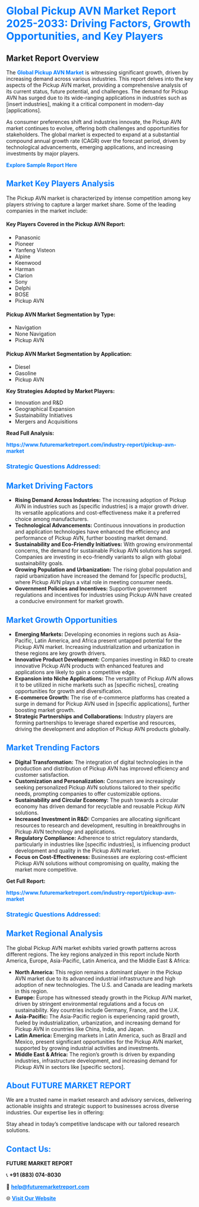 <h1 style="color: #007BFF;">Global Pickup AVN Market Report 2025-2033: Driving Factors, Growth Opportunities, and Key Players</h1>

<section id="overview">
<h2>Market Report Overview</h2>
<p>The <a href="https://www.futuremarketreport.com/industry-report/pickup-avn-market" style="color: #007BFF; text-decoration: none;"><strong>Global Pickup AVN Market</strong></a> is witnessing significant growth, driven by increasing demand across various industries. This report delves into the key aspects of the Pickup AVN market, providing a comprehensive analysis of its current status, future potential, and challenges. The demand for Pickup AVN has surged due to its wide-ranging applications in industries such as [insert industries], making it a critical component in modern-day [applications].</p>
<p>As consumer preferences shift and industries innovate, the Pickup AVN market continues to evolve, offering both challenges and opportunities for stakeholders. The global market is expected to expand at a substantial compound annual growth rate (CAGR) over the forecast period, driven by technological advancements, emerging applications, and increasing investments by major players.</p>
</section>

<section id="overview">
<p><a href="https://www.futuremarketreport.com/request-sample/reportId=100900" style="color: #007BFF; text-decoration: none;"><strong>Explore Sample Report Here</strong></a></p>
</section>

<section id="key-players">
<h2 style="color: #007BFF;">Market Key Players Analysis</h2>
<p>The Pickup AVN market is characterized by intense competition among key players striving to capture a larger market share. Some of the leading companies in the market include:</p>
<h4>Key Players Covered in the Pickup AVN Report:</h4>
<ul><li>Panasonic</li><li>Pioneer</li><li>Yanfeng Visteon</li><li>Alpine</li><li>Keenwood</li><li>Harman</li><li>Clarion</li><li>Sony</li><li>Delphi</li><li>BOSE</li><li>Pickup AVN</li></ul>
<h4>Pickup AVN Market Segmentation by Type:</h4>
<ul><li>Navigation</li><li>None Navigation</li><li>Pickup AVN</li></ul>

<h4>Pickup AVN Market Segmentation by Application:</h4>
<ul><li>Diesel</li><li>Gasoline</li><li>Pickup AVN</li></ul>
<p><strong>Key Strategies Adopted by Market Players:</strong></p>
<ul>
<li>Innovation and R&D</li>
<li>Geographical Expansion</li>
<li>Sustainability Initiatives</li>
<li>Mergers and Acquisitions</li>
</ul>
</section>

<section>
<p><strong>Read Full Analysis: </strong></p><a href="https://www.futuremarketreport.com/industry-report/pickup-avn-market" style="color: #007BFF; text-decoration: none;"><strong>https://www.futuremarketreport.com/industry-report/pickup-avn-market</strong></a>
<h3 style="color: #007BFF;">Strategic Questions Addressed:</h3>
</section>

<section id="driving-factors">
<h2 style="color: #007BFF;">Market Driving Factors</h2>
<ul>
<li><strong>Rising Demand Across Industries:</strong> The increasing adoption of Pickup AVN in industries such as [specific industries] is a major growth driver. Its versatile applications and cost-effectiveness make it a preferred choice among manufacturers.</li>
<li><strong>Technological Advancements:</strong> Continuous innovations in production and application technologies have enhanced the efficiency and performance of Pickup AVN, further boosting market demand.</li>
<li><strong>Sustainability and Eco-Friendly Initiatives:</strong> With growing environmental concerns, the demand for sustainable Pickup AVN solutions has surged. Companies are investing in eco-friendly variants to align with global sustainability goals.</li>
<li><strong>Growing Population and Urbanization:</strong> The rising global population and rapid urbanization have increased the demand for [specific products], where Pickup AVN plays a vital role in meeting consumer needs.</li>
<li><strong>Government Policies and Incentives:</strong> Supportive government regulations and incentives for industries using Pickup AVN have created a conducive environment for market growth.</li>
</ul>
</section>

<section id="growth-opportunities">
<h2 style="color: #007BFF;">Market Growth Opportunities</h2>
<ul>
<li><strong>Emerging Markets:</strong> Developing economies in regions such as Asia-Pacific, Latin America, and Africa present untapped potential for the Pickup AVN market. Increasing industrialization and urbanization in these regions are key growth drivers.</li>
<li><strong>Innovative Product Development:</strong> Companies investing in R&D to create innovative Pickup AVN products with enhanced features and applications are likely to gain a competitive edge.</li>
<li><strong>Expansion into Niche Applications:</strong> The versatility of Pickup AVN allows it to be utilized in niche markets such as [specific niches], creating opportunities for growth and diversification.</li>
<li><strong>E-commerce Growth:</strong> The rise of e-commerce platforms has created a surge in demand for Pickup AVN used in [specific applications], further boosting market growth.</li>
<li><strong>Strategic Partnerships and Collaborations:</strong> Industry players are forming partnerships to leverage shared expertise and resources, driving the development and adoption of Pickup AVN products globally.</li>
</ul>
</section>

<section id="trending-factors">
<h2 style="color: #007BFF;">Market Trending Factors</h2>
<ul>
<li><strong>Digital Transformation:</strong> The integration of digital technologies in the production and distribution of Pickup AVN has improved efficiency and customer satisfaction.</li>
<li><strong>Customization and Personalization:</strong> Consumers are increasingly seeking personalized Pickup AVN solutions tailored to their specific needs, prompting companies to offer customizable options.</li>
<li><strong>Sustainability and Circular Economy:</strong> The push towards a circular economy has driven demand for recyclable and reusable Pickup AVN solutions.</li>
<li><strong>Increased Investment in R&D:</strong> Companies are allocating significant resources to research and development, resulting in breakthroughs in Pickup AVN technology and applications.</li>
<li><strong>Regulatory Compliance:</strong> Adherence to strict regulatory standards, particularly in industries like [specific industries], is influencing product development and quality in the Pickup AVN market.</li>
<li><strong>Focus on Cost-Effectiveness:</strong> Businesses are exploring cost-efficient Pickup AVN solutions without compromising on quality, making the market more competitive.</li>
</ul>
</section>

<section>
<p><strong>Get Full Report: </strong></p><a href="https://www.futuremarketreport.com/industry-report/pickup-avn-market" style="color: #007BFF; text-decoration: none;"><strong>https://www.futuremarketreport.com/industry-report/pickup-avn-market</strong></a>
<h3 style="color: #007BFF;">Strategic Questions Addressed:</h3>
</section>


<section id="regional-analysis">
<h2 style="color: #007BFF;">Market Regional Analysis</h2>
<p>The global Pickup AVN market exhibits varied growth patterns across different regions. The key regions analyzed in this report include North America, Europe, Asia-Pacific, Latin America, and the Middle East & Africa:</p>
<ul>
<li><strong>North America:</strong> This region remains a dominant player in the Pickup AVN market due to its advanced industrial infrastructure and high adoption of new technologies. The U.S. and Canada are leading markets in this region.</li>
<li><strong>Europe:</strong> Europe has witnessed steady growth in the Pickup AVN market, driven by stringent environmental regulations and a focus on sustainability. Key countries include Germany, France, and the U.K.</li>
<li><strong>Asia-Pacific:</strong> The Asia-Pacific region is experiencing rapid growth, fueled by industrialization, urbanization, and increasing demand for Pickup AVN in countries like China, India, and Japan.</li>
<li><strong>Latin America:</strong> Emerging markets in Latin America, such as Brazil and Mexico, present significant opportunities for the Pickup AVN market, supported by growing industrial activities and investments.</li>
<li><strong>Middle East & Africa:</strong> The region’s growth is driven by expanding industries, infrastructure development, and increasing demand for Pickup AVN in sectors like [specific sectors].</li>
</ul>
</section>

<footer>
<h2 style="color: #007BFF;">About FUTURE MARKET REPORT</h2>
<p>We are a trusted name in market research and advisory services, delivering actionable insights and strategic support to businesses across diverse industries. Our expertise lies in offering:</p>

<p>Stay ahead in today’s competitive landscape with our tailored research solutions.</p>

<h2 style="color: #007BFF;">Contact Us:</h2>
<p><strong>FUTURE MARKET REPORT</strong></p>
<p>📞 <strong>+91 (883) 074-8030</strong></p>
<p>📧 <strong><a href="mailto:help@futuremarketreport.com" style="color: #007BFF;">help@futuremarketreport.com</a></strong></p>
<p>🌐 <strong><a href="https://www.futuremarketreport.com/" style="color: #007BFF;">Visit Our Website</a></strong></p>
</footer>